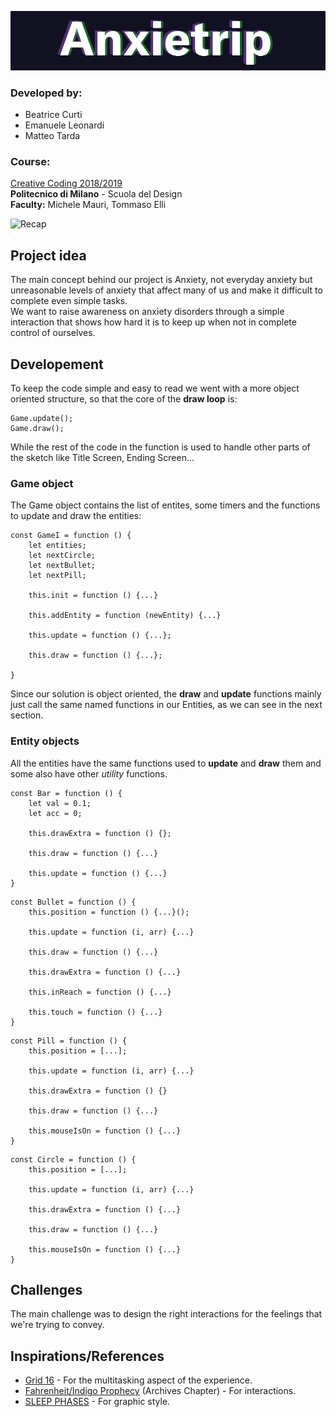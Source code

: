 ![Header](imgs/logo.png)

### Developed by:
* Beatrice Curti
* Emanuele Leonardi
* Matteo Tarda

### Course:
[Creative Coding 2018/2019](https://drawwithcode.github.io/2018/)<br>
**Politecnico di Milano** - Scuola del Design<br>
**Faculty:** Michele Mauri, Tommaso Elli

![Recap](imgs/recap.gif)

## Project idea

The main concept behind our project is Anxiety, not everyday anxiety but unreasonable levels of anxiety that affect many of us and make it difficult to complete even simple tasks.<br>
We want to raise awareness on anxiety disorders through a simple interaction that shows how hard it is to keep up when not in complete control of ourselves.

## Developement

To keep the code simple and easy to read we went with a more object oriented structure, so that the core of the **draw loop** is:
```
Game.update();
Game.draw();
```
While the rest of the code in the function is used to handle other parts of the sketch like Title Screen, Ending Screen...

### Game object

The Game object contains the list of entites, some timers and the functions to update and draw the entities:

```
const GameI = function () {
    let entities;
    let nextCircle;
    let nextBullet;
    let nextPill;

    this.init = function () {...}

    this.addEntity = function (newEntity) {...}

    this.update = function () {...};

    this.draw = function () {...};

}
```

Since our solution is object oriented, the **draw** and **update** functions mainly just call the same named functions in our Entities, as we can see in the next section.

### Entity objects

All the entities have the same functions used to **update** and **draw** them and some also have other *utility* functions.



```
const Bar = function () {
    let val = 0.1;
    let acc = 0;
    
    this.drawExtra = function () {};

    this.draw = function () {...}

    this.update = function () {...}
}
```
```
const Bullet = function () {
    this.position = function () {...}();
    
    this.update = function (i, arr) {...}
    
    this.draw = function () {...}
    
    this.drawExtra = function () {...}
    
    this.inReach = function () {...}

    this.touch = function () {...}
}
```
```
const Pill = function () {
    this.position = [...];
    
    this.update = function (i, arr) {...}
    
    this.drawExtra = function () {}
    
    this.draw = function () {...}
    
    this.mouseIsOn = function () {...}
}
```
```
const Circle = function () {
    this.position = [...];
    
    this.update = function (i, arr) {...}
    
    this.drawExtra = function () {...}
    
    this.draw = function () {...}
    
    this.mouseIsOn = function () {...}
}
```


## Challenges

The main challenge was to design the right interactions for the feelings that we're trying to convey.

## Inspirations/References

- [Grid 16](https://armorgames.com/play/841/grid16) - For the multitasking aspect of the experience.
- [Fahrenheit/Indigo Prophecy](https://www.youtube.com/watch?v=AynRWv4iCyA) (Archives Chapter) - For interactions.
- [SLEEP PHASES](https://jandornig.github.io/SLEEP_merge/) - For graphic style.